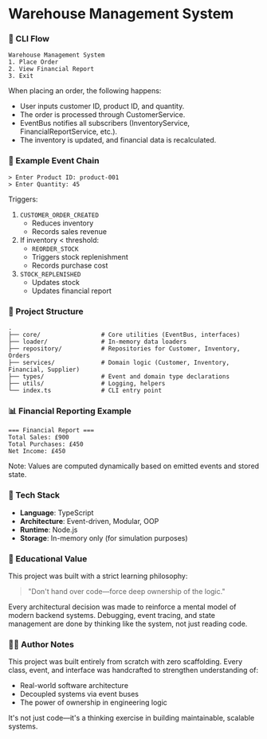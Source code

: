 # Warehouse Management System

### 🧠 CLI Flow

```
Warehouse Management System
1. Place Order
2. View Financial Report
3. Exit
```

When placing an order, the following happens:

- User inputs customer ID, product ID, and quantity.
- The order is processed through CustomerService.
- EventBus notifies all subscribers (InventoryService, FinancialReportService, etc.).
- The inventory is updated, and financial data is recalculated.

### 🧪 Example Event Chain

```
> Enter Product ID: product-001
> Enter Quantity: 45
```

Triggers:

1. `CUSTOMER_ORDER_CREATED`
   - Reduces inventory
   - Records sales revenue
2. If inventory < threshold:
   - `REORDER_STOCK`
   - Triggers stock replenishment
   - Records purchase cost
3. `STOCK_REPLENISHED`
   - Updates stock
   - Updates financial report

### 📁 Project Structure

```
.
├── core/                 # Core utilities (EventBus, interfaces)
├── loader/               # In-memory data loaders
├── repository/           # Repositories for Customer, Inventory, Orders
├── services/             # Domain logic (Customer, Inventory, Financial, Supplier)
├── types/                # Event and domain type declarations
├── utils/                # Logging, helpers
└── index.ts              # CLI entry point
```

### 📊 Financial Reporting Example

```
=== Financial Report ===
Total Sales: £900
Total Purchases: £450
Net Income: £450
```

Note: Values are computed dynamically based on emitted events and stored state.

### 📌 Tech Stack

- **Language**: TypeScript
- **Architecture**: Event-driven, Modular, OOP
- **Runtime**: Node.js
- **Storage**: In-memory only (for simulation purposes)

### 🧠 Educational Value

This project was built with a strict learning philosophy:

> "Don't hand over code—force deep ownership of the logic."

Every architectural decision was made to reinforce a mental model of modern backend systems. Debugging, event tracing, and state management are done by thinking like the system, not just reading code.

### 🧑‍💻 Author Notes

This project was built entirely from scratch with zero scaffolding. Every class, event, and interface was handcrafted to strengthen understanding of:

- Real-world software architecture
- Decoupled systems via event buses
- The power of ownership in engineering logic

It's not just code—it's a thinking exercise in building maintainable, scalable systems.
